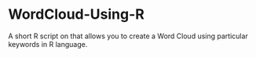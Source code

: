 # WordCloud-Using-R
A short R script on that allows you to create a Word Cloud using particular keywords in R language.
